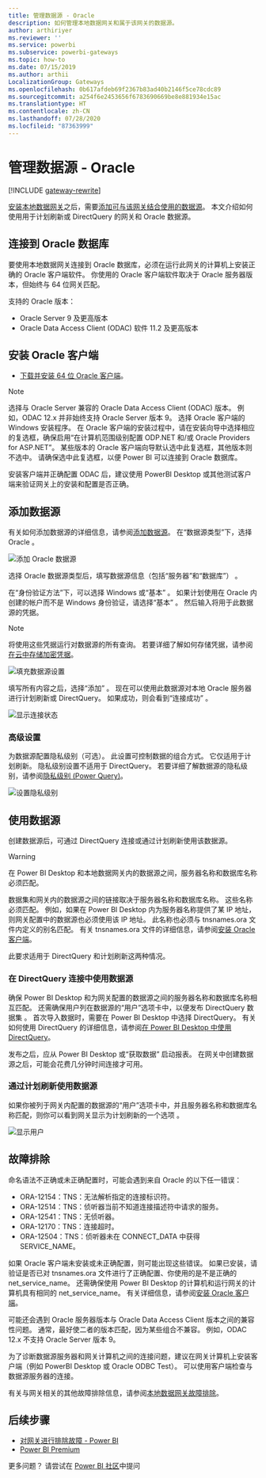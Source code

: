 ```yaml
---
title: 管理数据源 - Oracle
description: 如何管理本地数据网关和属于该网关的数据源。
author: arthiriyer
ms.reviewer: ''
ms.service: powerbi
ms.subservice: powerbi-gateways
ms.topic: how-to
ms.date: 07/15/2019
ms.author: arthii
LocalizationGroup: Gateways
ms.openlocfilehash: 0b617afdeb69f2367b83ad40b2146f5ce78cdc89
ms.sourcegitcommit: a254f6e2453656f6783690669be8e881934e15ac
ms.translationtype: HT
ms.contentlocale: zh-CN
ms.lasthandoff: 07/28/2020
ms.locfileid: "87363999"
---
```

# <a name="manage-your-data-source---oracle"></a>管理数据源 - Oracle

[!INCLUDE [gateway-rewrite](../includes/gateway-rewrite.md)]

[安装本地数据网关](/data-integration/gateway/service-gateway-install)之后，需要[添加可与该网关结合使用的数据源](service-gateway-data-sources.md#add-a-data-source)。 本文介绍如何使用用于计划刷新或 DirectQuery 的网关和 Oracle 数据源。

## <a name="connect-to-an-oracle-database"></a>连接到 Oracle 数据库
要使用本地数据网关连接到 Oracle 数据库，必须在运行此网关的计算机上安装正确的 Oracle 客户端软件。 你使用的 Oracle 客户端软件取决于 Oracle 服务器版本，但始终与 64 位网关匹配。

支持的 Oracle 版本： 
- Oracle Server 9 及更高版本
- Oracle Data Access Client (ODAC) 软件 11.2 及更高版本

## <a name="install-the-oracle-client"></a>安装 Oracle 客户端
- [下载并安装 64 位 Oracle 客户端](https://www.oracle.com/database/technologies/odac-downloads.html)。

> [!NOTE]
> 选择与 Oracle Server 兼容的 Oracle Data Access Client (ODAC) 版本。 例如，ODAC 12.x 并非始终支持 Oracle Server 版本 9。
> 选择 Oracle 客户端的 Windows 安装程序。
> 在 Oracle 客户端的安装过程中，请在安装向导中选择相应的复选框，确保启用“在计算机范围级别配置 ODP.NET 和/或 Oracle Providers for ASP.NET”。 某些版本的 Oracle 客户端向导默认选中此复选框，其他版本则不选中。 请确保选中此复选框，以便 Power BI 可以连接到 Oracle 数据库。
 
安装客户端并正确配置 ODAC 后，建议使用 PowerBI Desktop 或其他测试客户端来验证网关上的安装和配置是否正确。

## <a name="add-a-data-source"></a>添加数据源

有关如何添加数据源的详细信息，请参阅[添加数据源](service-gateway-data-sources.md#add-a-data-source)。 在“数据源类型”下，选择 Oracle   。

![添加 Oracle 数据源](media/service-gateway-onprem-manage-oracle/data-source-oracle.png)

选择 Oracle 数据源类型后，填写数据源信息（包括“服务器”和“数据库”）   。 

在“身份验证方法”下，可以选择 Windows 或“基本”    。 如果计划使用在 Oracle 内创建的帐户而不是 Windows 身份验证，请选择“基本”  。 然后输入将用于此数据源的凭据。

> [!NOTE]
> 将使用这些凭据运行对数据源的所有查询。 若要详细了解如何存储凭据，请参阅[在云中存储加密凭据](service-gateway-data-sources.md#store-encrypted-credentials-in-the-cloud)。

![填充数据源设置](media/service-gateway-onprem-manage-oracle/data-source-oracle2.png)

填写所有内容之后，选择“添加”  。 现在可以使用此数据源对本地 Oracle 服务器进行计划刷新或 DirectQuery。 如果成功，则会看到“连接成功”  。

![显示连接状态](media/service-gateway-onprem-manage-oracle/datasourcesettings4.png)

### <a name="advanced-settings"></a>高级设置

为数据源配置隐私级别（可选）。 此设置可控制数据的组合方式。 它仅适用于计划刷新。 隐私级别设置不适用于 DirectQuery。 若要详细了解数据源的隐私级别，请参阅[隐私级别 (Power Query)](https://support.office.com/article/Privacy-levels-Power-Query-CC3EDE4D-359E-4B28-BC72-9BEE7900B540)。

![设置隐私级别](media/service-gateway-onprem-manage-oracle/datasourcesettings9.png)

## <a name="use-the-data-source"></a>使用数据源

创建数据源后，可通过 DirectQuery 连接或通过计划刷新使用该数据源。

> [!WARNING]
> 在 Power BI Desktop 和本地数据网关内的数据源之间，服务器名称和数据库名称必须匹配。

数据集和网关内的数据源之间的链接取决于服务器名称和数据库名称。 这些名称必须匹配。 例如，如果在 Power BI Desktop 内为服务器名称提供了某 IP 地址，则网关配置中的数据源也必须使用该 IP 地址。 此名称也必须与 tnsnames.ora 文件内定义的别名匹配。 有关 tnsnames.ora 文件的详细信息，请参阅[安装 Oracle 客户端](#install-the-oracle-client)。

此要求适用于 DirectQuery 和计划刷新这两种情况。

### <a name="use-the-data-source-with-directquery-connections"></a>在 DirectQuery 连接中使用数据源

确保 Power BI Desktop 和为网关配置的数据源之间的服务器名称和数据库名称相互匹配。 还需确保用户列在数据源的“用户”选项卡中，以便发布 DirectQuery 数据集  。 首次导入数据时，需要在 Power BI Desktop 中选择 DirectQuery。 有关如何使用 DirectQuery 的详细信息，请参阅[在 Power BI Desktop 中使用 DirectQuery](desktop-use-directquery.md)。

发布之后，应从 Power BI Desktop 或“获取数据”  启动报表。 在网关中创建数据源之后，可能会花费几分钟时间连接才可用。

### <a name="use-the-data-source-with-scheduled-refresh"></a>通过计划刷新使用数据源

如果你被列于网关内配置的数据源的“用户”选项卡中，并且服务器名称和数据库名称匹配，则你可以看到网关显示为计划刷新的一个选项  。

![显示用户](media/service-gateway-onprem-manage-oracle/powerbi-gateway-enterprise-schedule-refresh.png)

## <a name="troubleshooting"></a>故障排除

命名语法不正确或未正确配置时，可能会遇到来自 Oracle 的以下任一错误：

* ORA-12154：TNS：无法解析指定的连接标识符。
* ORA-12514：TNS：侦听器当前不知道连接描述符中请求的服务。
* ORA-12541：TNS：无侦听器。
* ORA-12170：TNS：连接超时。
* ORA-12504：TNS：侦听器未在 CONNECT_DATA 中获得 SERVICE_NAME。

如果 Oracle 客户端未安装或未正确配置，则可能出现这些错误。 如果已安装，请验证是否已对 tnsnames.ora 文件进行了正确配置、你使用的是不是正确的 net_service_name。 还需确保使用 Power BI Desktop 的计算机和运行网关的计算机具有相同的 net_service_name。 有关详细信息，请参阅[安装 Oracle 客户端](#install-the-oracle-client)。

可能还会遇到 Oracle 服务器版本与 Oracle Data Access Client 版本之间的兼容性问题。 通常，最好使二者的版本匹配，因为某些组合不兼容。 例如，ODAC 12.x 不支持 Oracle Server 版本 9。

为了诊断数据源服务器和网关计算机之间的连接问题，建议在网关计算机上安装客户端（例如 PowerBI Desktop 或 Oracle ODBC Test）。 可以使用客户端检查与数据源服务器的连接。

有关与网关相关的其他故障排除信息，请参阅[本地数据网关故障排除](/data-integration/gateway/service-gateway-tshoot)。

## <a name="next-steps"></a>后续步骤

* [对网关进行排除故障 - Power BI](service-gateway-onprem-tshoot.md)
* [Power BI Premium](../admin/service-premium-what-is.md)

更多问题？ 请尝试在 [Power BI 社区](https://community.powerbi.com/)中提问
